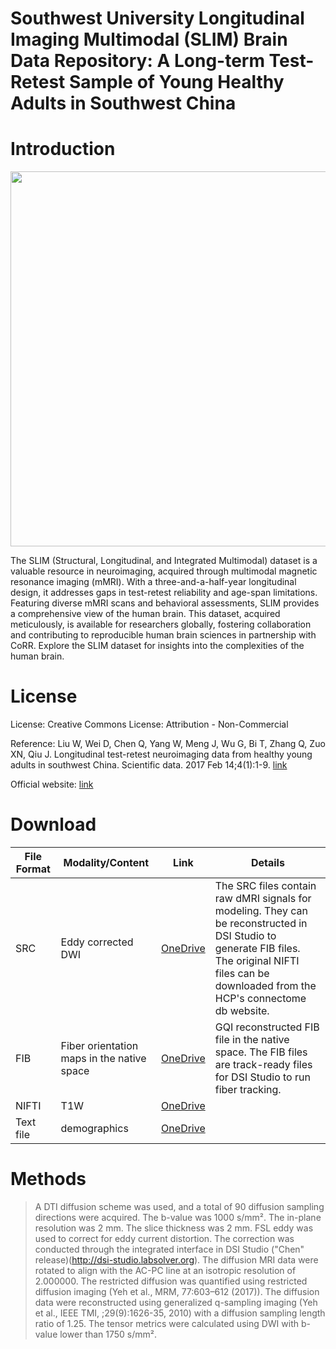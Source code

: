 # Southwest University Longitudinal Imaging Multimodal (SLIM) Brain Data Repository: A Long-term Test-Retest Sample of Young Healthy Adults in Southwest China

# Introduction

<img src="https://github.com/frankyeh/Brain-Data/assets/275569/b6783feb-2849-4d50-ad32-a983dd44065e" width=600/>

The SLIM (Structural, Longitudinal, and Integrated Multimodal) dataset is a valuable resource in neuroimaging, acquired through multimodal magnetic resonance imaging (mMRI). With a three-and-a-half-year longitudinal design, it addresses gaps in test-retest reliability and age-span limitations. Featuring diverse mMRI scans and behavioral assessments, SLIM provides a comprehensive view of the human brain. This dataset, acquired meticulously, is available for researchers globally, fostering collaboration and contributing to reproducible human brain sciences in partnership with CoRR. Explore the SLIM dataset for insights into the complexities of the human brain.

# License

License: Creative Commons License: Attribution - Non-Commercial

Reference: Liu W, Wei D, Chen Q, Yang W, Meng J, Wu G, Bi T, Zhang Q, Zuo XN, Qiu J. Longitudinal test-retest neuroimaging data from healthy young adults in southwest China. Scientific data. 2017 Feb 14;4(1):1-9. [link](https://www.nature.com/articles/sdata201717)

Official website: [link](https://fcon_1000.projects.nitrc.org/indi/retro/southwestuni_qiu_index.html)

# Download

| File Format | Modality/Content | Link | Details |
|-------------|---|---|---------|
| SRC | Eddy corrected DWI | [OneDrive](https://pitt-my.sharepoint.com/:f:/g/personal/yehfc_pitt_edu/EtWIdIDfcMhEu-3xFgEonroBEv4pd1pvF58jGCl_gUICvQ?e=4NGoEL) | The SRC files contain raw dMRI signals for modeling. They can be reconstructed in DSI Studio to generate FIB files. The original NIFTI files can be downloaded from the HCP's connectome db website. |
| FIB | Fiber orientation maps in the native space| [OneDrive](https://pitt-my.sharepoint.com/:f:/g/personal/yehfc_pitt_edu/EqCb30iFWu1NrxUuIA9B4BcBGV41jG1c8a17r8XV3Vckfg?e=ww9FlP) | GQI reconstructed FIB file in the native space. The FIB files are track-ready files for DSI Studio to run fiber tracking. |
| NIFTI | T1W | [OneDrive](https://pitt-my.sharepoint.com/:f:/g/personal/yehfc_pitt_edu/EnrYX8ziMQxNkiKdqFSzdUABDQ-14cjNIuHY_gL5ABoVVQ?e=2RDqCd) |  |
| Text file | demographics | [OneDrive](https://pitt-my.sharepoint.com/:f:/g/personal/yehfc_pitt_edu/ElrX6-IfV8ZEnBPD__vUM6sBpRECHjyZ7fBRhAs9q3o3yQ?e=QFAhyl) | |

# Methods
>  A DTI diffusion scheme was used, and a total of 90 diffusion sampling directions were acquired. The b-value was 1000 s/mm². The in-plane resolution was 2 mm. The slice thickness was 2 mm. FSL eddy was used to correct for eddy current distortion. The correction was conducted through the integrated interface in DSI Studio ("Chen" release)(http://dsi-studio.labsolver.org). The diffusion MRI data were rotated to align with the AC-PC line at an isotropic resolution of 2.000000. The restricted diffusion was quantified using restricted diffusion imaging (Yeh et al., MRM, 77:603–612 (2017)). The diffusion data were reconstructed using generalized q-sampling imaging (Yeh et al., IEEE TMI, ;29(9):1626-35, 2010) with a diffusion sampling length ratio of 1.25. The tensor metrics were calculated using DWI with b-value lower than 1750 s/mm². 

